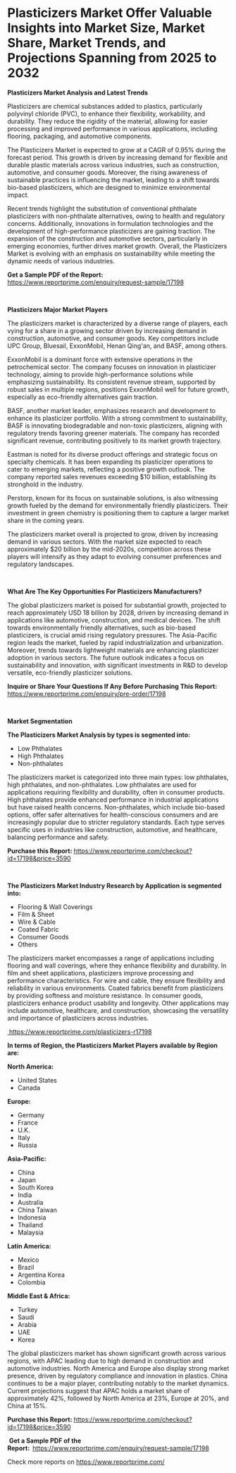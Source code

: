 <p><h1>Plasticizers Market Offer Valuable Insights into Market Size, Market Share, Market Trends, and Projections Spanning from 2025 to 2032</h1></p><p><strong>Plasticizers Market Analysis and Latest Trends</strong></p>
<p><p>Plasticizers are chemical substances added to plastics, particularly polyvinyl chloride (PVC), to enhance their flexibility, workability, and durability. They reduce the rigidity of the material, allowing for easier processing and improved performance in various applications, including flooring, packaging, and automotive components.</p><p>The Plasticizers Market is expected to grow at a CAGR of 0.95% during the forecast period. This growth is driven by increasing demand for flexible and durable plastic materials across various industries, such as construction, automotive, and consumer goods. Moreover, the rising awareness of sustainable practices is influencing the market, leading to a shift towards bio-based plasticizers, which are designed to minimize environmental impact.</p><p>Recent trends highlight the substitution of conventional phthalate plasticizers with non-phthalate alternatives, owing to health and regulatory concerns. Additionally, innovations in formulation technologies and the development of high-performance plasticizers are gaining traction. The expansion of the construction and automotive sectors, particularly in emerging economies, further drives market growth. Overall, the Plasticizers Market is evolving with an emphasis on sustainability while meeting the dynamic needs of various industries.</p></p>
<p><strong>Get a Sample PDF of the Report:&nbsp;</strong> <a href="https://www.reportprime.com/enquiry/request-sample/17198?utm_campaign=2644&utm_medium=2&utm_source=Github&utm_content=ia&utm_term=18032025&utm_id=plasticizers">https://www.reportprime.com/enquiry/request-sample/17198</a></p>
<p>&nbsp;</p>
<p><strong>Plasticizers Major Market Players</strong></p>
<p><p>The plasticizers market is characterized by a diverse range of players, each vying for a share in a growing sector driven by increasing demand in construction, automotive, and consumer goods. Key competitors include UPC Group, Bluesail, ExxonMobil, Henan Qing'an, and BASF, among others.</p><p>ExxonMobil is a dominant force with extensive operations in the petrochemical sector. The company focuses on innovation in plasticizer technology, aiming to provide high-performance solutions while emphasizing sustainability. Its consistent revenue stream, supported by robust sales in multiple regions, positions ExxonMobil well for future growth, especially as eco-friendly alternatives gain traction.</p><p>BASF, another market leader, emphasizes research and development to enhance its plasticizer portfolio. With a strong commitment to sustainability, BASF is innovating biodegradable and non-toxic plasticizers, aligning with regulatory trends favoring greener materials. The company has recorded significant revenue, contributing positively to its market growth trajectory.</p><p>Eastman is noted for its diverse product offerings and strategic focus on specialty chemicals. It has been expanding its plasticizer operations to cater to emerging markets, reflecting a positive growth outlook. The company reported sales revenues exceeding $10 billion, establishing its stronghold in the industry.</p><p>Perstorp, known for its focus on sustainable solutions, is also witnessing growth fueled by the demand for environmentally friendly plasticizers. Their investment in green chemistry is positioning them to capture a larger market share in the coming years.</p><p>The plasticizers market overall is projected to grow, driven by increasing demand in various sectors. With the market size expected to reach approximately $20 billion by the mid-2020s, competition across these players will intensify as they adapt to evolving consumer preferences and regulatory landscapes.</p></p>
<p>&nbsp;</p>
<p><strong>What Are The Key Opportunities For Plasticizers Manufacturers?</strong></p>
<p><p>The global plasticizers market is poised for substantial growth, projected to reach approximately USD 18 billion by 2028, driven by increasing demand in applications like automotive, construction, and medical devices. The shift towards environmentally friendly alternatives, such as bio-based plasticizers, is crucial amid rising regulatory pressures. The Asia-Pacific region leads the market, fueled by rapid industrialization and urbanization. Moreover, trends towards lightweight materials are enhancing plasticizer adoption in various sectors. The future outlook indicates a focus on sustainability and innovation, with significant investments in R&D to develop versatile, eco-friendly plasticizer solutions.</p></p>
<p><strong>Inquire or Share Your Questions If Any Before Purchasing This Report:</strong> <a href="https://www.reportprime.com/enquiry/pre-order/17198?utm_campaign=2644&utm_medium=2&utm_source=Github&utm_content=ia&utm_term=18032025&utm_id=plasticizers">https://www.reportprime.com/enquiry/pre-order/17198</a></p>
<p>&nbsp;</p>
<p><strong>Market Segmentation</strong></p>
<p><strong>The Plasticizers Market Analysis by types is segmented into:</strong></p>
<p><ul><li>Low Phthalates</li><li>High Phthalates</li><li>Non-phthalates</li></ul></p>
<p><p>The plasticizers market is categorized into three main types: low phthalates, high phthalates, and non-phthalates. Low phthalates are used for applications requiring flexibility and durability, often in consumer products. High phthalates provide enhanced performance in industrial applications but have raised health concerns. Non-phthalates, which include bio-based options, offer safer alternatives for health-conscious consumers and are increasingly popular due to stricter regulatory standards. Each type serves specific uses in industries like construction, automotive, and healthcare, balancing performance and safety.</p></p>
<p><strong>Purchase this Report:&nbsp;</strong><a href="https://www.reportprime.com/checkout?id=17198&price=3590&utm_campaign=2644&utm_medium=2&utm_source=Github&utm_content=ia&utm_term=18032025&utm_id=plasticizers">https://www.reportprime.com/checkout?id=17198&price=3590</a></p>
<p>&nbsp;</p>
<p><strong>The Plasticizers Market Industry Research by Application is segmented into:</strong></p>
<p><ul><li>Flooring & Wall Coverings</li><li>Film & Sheet</li><li>Wire & Cable</li><li>Coated Fabric</li><li>Consumer Goods</li><li>Others</li></ul></p>
<p><p>The plasticizers market encompasses a range of applications including flooring and wall coverings, where they enhance flexibility and durability. In film and sheet applications, plasticizers improve processing and performance characteristics. For wire and cable, they ensure flexibility and reliability in various environments. Coated fabrics benefit from plasticizers by providing softness and moisture resistance. In consumer goods, plasticizers enhance product usability and longevity. Other applications may include automotive, healthcare, and construction, showcasing the versatility and importance of plasticizers across industries.</p></p>
<p><a href="https://www.reportprime.com/plasticizers-r17198?utm_campaign=2644&utm_medium=2&utm_source=Github&utm_content=ia&utm_term=18032025&utm_id=plasticizers">&nbsp;https://www.reportprime.com/plasticizers-r17198</a></p>
<p><strong>In terms of Region, the Plasticizers Market Players available by Region are:</strong></p>
<p>
    <p> <strong> North America: </strong>
        <ul>
            <li>United States</li>
            <li>Canada</li>
        </ul>
        </p> 
    <p> <strong> Europe: </strong>
        <ul>
            <li>Germany</li>
            <li>France</li>
            <li>U.K.</li>
            <li>Italy</li>
            <li>Russia</li>
        </ul>
        </p> 
    <p> <strong> Asia-Pacific: </strong>
        <ul>
            <li>China</li>
            <li>Japan</li>
            <li>South Korea</li>
            <li>India</li>
            <li>Australia</li>
            <li>China Taiwan</li>
            <li>Indonesia</li>
            <li>Thailand</li>
            <li>Malaysia</li>
        </ul>
        </p> 
    <p> <strong> Latin America: </strong>
        <ul>
            <li>Mexico</li>
            <li>Brazil</li>
            <li>Argentina Korea</li>
            <li>Colombia</li>
        </ul>
        </p> 
    <p> <strong> Middle East & Africa: </strong>
        <ul>
            <li>Turkey</li>
            <li>Saudi</li>
            <li>Arabia</li>
            <li>UAE</li>
            <li>Korea</li>
        </ul>
    </p>
    </p>
<p><p>The global plasticizers market has shown significant growth across various regions, with APAC leading due to high demand in construction and automotive industries. North America and Europe also display strong market presence, driven by regulatory compliance and innovation in plastics. China continues to be a major player, contributing notably to the market dynamics. Current projections suggest that APAC holds a market share of approximately 42%, followed by North America at 23%, Europe at 20%, and China at 15%.</p></p>
<p><strong>Purchase this Report: </strong><a href="https://www.reportprime.com/checkout?id=17198&price=3590&utm_campaign=2644&utm_medium=2&utm_source=Github&utm_content=ia&utm_term=18032025&utm_id=plasticizers">https://www.reportprime.com/checkout?id=17198&price=3590</a></p>
<p>&nbsp;<strong>Get a Sample PDF of the Report:&nbsp;&nbsp;</strong><a href="https://www.reportprime.com/enquiry/request-sample/17198?utm_campaign=2644&utm_medium=2&utm_source=Github&utm_content=ia&utm_term=18032025&utm_id=plasticizers">https://www.reportprime.com/enquiry/request-sample/17198</a></p>
<p><strong></strong></p>
<p>Check more reports on <a href="https://www.reportprime.com/?utm_campaign=2644&utm_medium=2&utm_source=Github&utm_content=ia&utm_term=18032025&utm_id=plasticizers">https://www.reportprime.com/</a></p>